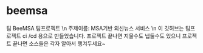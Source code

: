 # beemsa
팀 BeeMSA 팀프로젝트 \n
주제이름: MSA기반 외신뉴스 서비스 \n
이 깃허브는 팀프로젝트 ci /cd 용으로 만들었습니다. 
프로젝트 끝나면 지울수도 냅둘수도 있으니 프로젝트 끝나면 
소스들은 각자 알아서 챙겨두세요~
